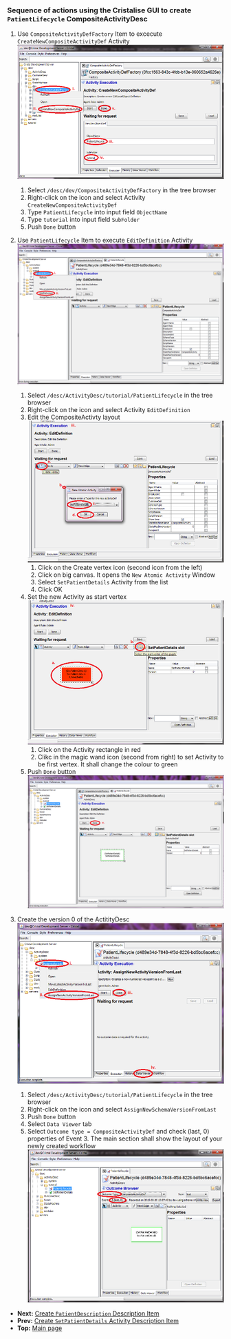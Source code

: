### Sequence of actions using the Cristalise GUI to create `PatientLifecycle` CompositeActivityDesc

1. Use `CompositeActivityDefFactory` Item to excecute `CreateNewCompositeActivityDef` Activity ![CompositeActivityDefFactory](CADefFactory_CreateNewCADef.png)
    1. Select `/desc/dev/CompositeActivityDefFactory` in the tree browser
    1. Right-click on the icon and select Activity `CreateNewCompositeActivityDef`
    1. Type `PatientLifecycle` into input field `ObjectName` 
    1. Type `tutorial` into input field `SubFolder`
    1. Push `Done` button 

1. Use `PatientLifecycle` Item to execute `EditDefinition` Activity ![PatientLifecycle](PatientLifecycle_EditDefinition.png)
    1. Select `/desc/ActivityDesc/tutorial/PatientLifecycle` in the tree browser
    1. Right-click on the icon and select Activity `EditDefinition`
    1. Edit the CompositeActivty layout ![PatientLifecycle](PatientLifecycle_Layout_AddActivity.png)
        1. Click on the Create vertex icon (second icon from the left)
        1. Click on big canvas. It opens the `New Atomic Activity` Window
        1. Select `SetPatientDetails` Activity from the list
        1. Click OK
    1. Set the new Activity as start vertex ![PatientLifecycle](PatientLifecycle_Layout_SetStartVertex.png)
        1. Click on the Activity rectangle in red
        1. Clikc in the magic wand icon (second from right) to set Activity to be first vertex. It shall change the colour to green
    1. Push `Done` button  ![PatientLifecycle](PatientLifecycle_EditDefinition_Done.png)

1. Create the version 0 of the ActitityDesc ![PatientLifecycle](PatientLifecycle_AssignNewSchemaVersionFromLast.png)
    1. Select `/desc/ActivityDesc/tutorial/PatientLifecycle` in the tree browser
    1. Right-click on the icon and select `AssignNewSchemaVersionFromLast` 
    1. Push `Done` button
	1. Select `Data Viewer` tab
	1. Select `Outcome type = CompositeActivityDef` and check (last, 0) properties of Event 3. The main section shall show the layout of your newly created workflow ![PatientLifecycle](PatientLifecycle_DataViewer.png)

- **Next:** [Create `PatientDescription` Description Item](Create-PatientDescription)
- **Prev:** [Create `SetPatientDetails` Activity Description Item](Create-SetPatientDetails)
- **Top:**  [Main page](Basic-Tutorial)